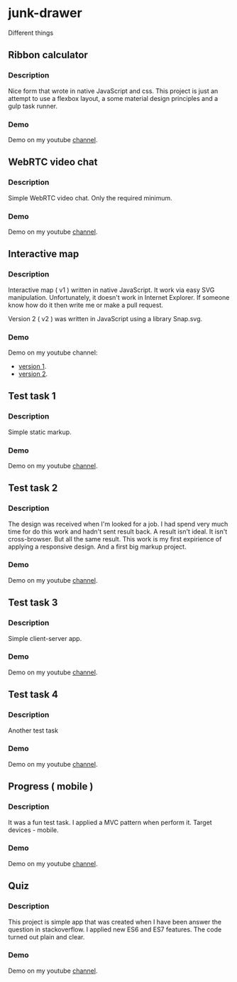 # junk-drawer
Different things

## Ribbon calculator

### Description
Nice form that wrote in native JavaScript and css. This project is just an attempt to use a flexbox layout, a some material design principles and a gulp task runner.

### Demo
Demo on my youtube [channel](https://www.youtube.com/watch?v=427VRbzOT-M).


## WebRTC video chat

### Description
Simple WebRTC video chat. Only the required minimum.

### Demo
Demo on my youtube [channel](https://youtu.be/jYXG8OIekow).



## Interactive map

### Description
Interactive map ( v1 ) written in native JavaScript. It work via easy SVG manipulation. Unfortunately, it doesn't work in Internet Explorer. If someone know how do it then write me or make a pull request.

Version 2 ( v2 ) was written in JavaScript using a library Snap.svg.

### Demo
Demo on my youtube channel:
- [version 1](https://youtu.be/J5P-4pHzh6E).
- [version 2](https://youtu.be/PLgkDVAbYQk).



## Test task 1

### Description
Simple static markup.

### Demo
Demo on my youtube [channel](https://youtu.be/eIFUGWeh6uI).



## Test task 2

### Description
The design was received when I'm looked for a job. I had spend very much time for do this work and hadn't sent result back. A result isn't ideal. It isn't cross-browser. But all the same result. This work is my first expirience of applying a responsive design. And a first big markup project.

### Demo
Demo on my youtube [channel](https://youtu.be/H0lRykz-x1M).



## Test task 3

### Description
Simple client-server app.

### Demo
Demo on my youtube [channel](https://youtu.be/CPtmTZD-S5o).



## Test task 4

### Description
Another test task

### Demo
Demo on my youtube [channel](https://youtu.be/uvcYDIa5BTQ).



## Progress ( mobile )

### Description
It was a fun test task. I applied a MVC pattern when perform it. Target devices - mobile. 

### Demo
Demo on my youtube [channel](https://youtu.be/n1algnWIdE4).



## Quiz

### Description
This project is simple app that was created when I have been answer the question in stackoverflow. I applied new ES6 and ES7 features. The code turned out plain and clear.

### Demo
Demo on my youtube [channel](https://youtu.be/LXBGEXoR8wo).